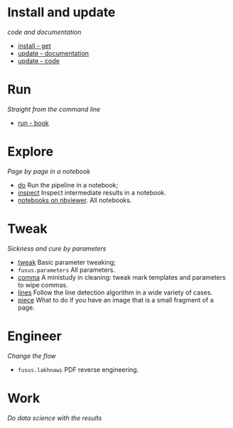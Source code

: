 # Install and update

*code and documentation*

* [install - get](https://among.github.io/fusus/fusus/about/install.html#get-the-software)
* [update - documentation](https://among.github.io/fusus/fusus/about/install.html#build-steps)
* [update - code](https://among.github.io/fusus/fusus/about/install.html#push-everything)

# Run 

*Straight from the command line*

* [run - book](https://among.github.io/fusus/fusus/about/run.html#book-in-batch)


# Explore

*Page by page in a notebook*

* [do](https://nbviewer.jupyter.org/github/among/fusus/blob/master/notebooks/example/do.ipynb)
  Run the pipeline in a notebook;
* [inspect](https://nbviewer.jupyter.org/github/among/fusus/blob/master/notebooks/example/inspect.ipynb)
  Inspect intermediate results in a notebook.
* [notebooks on nbviewer](https://nbviewer.jupyter.org/github/among/fusus/tree/master/notebooks/).
  All notebooks.


# Tweak

*Sickness and cure by parameters*

* [tweak](https://nbviewer.jupyter.org/github/among/fusus/blob/master/notebooks/example/tweak.ipynb)
  Basic parameter tweaking;
* `fusus.parameters`
  All parameters.
* [comma](https://nbviewer.jupyter.org/github/among/fusus/blob/master/notebooks/example/comma.ipynb)
  A ministudy in cleaning: tweak mark templates and parameters to wipe commas.
* [lines](https://nbviewer.jupyter.org/github/among/fusus/blob/master/notebooks/example/lines.ipynb)
  Follow the line detection algorithm in a wide variety of cases.
* [piece](https://nbviewer.jupyter.org/github/among/fusus/blob/master/notebooks/example/piece.ipynb)
  What to do if you have an image that is a small fragment of a page.


# Engineer

*Change the flow*

* `fusus.lakhnawi` 
  PDF reverse engineering.


# Work

*Do data science with the results*
